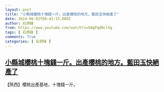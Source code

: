 ```yaml
---
layout: post
title: "小縣城櫻桃十塊錢一斤。出產櫻桃的地方。藍田玉快絕產了"
date: 2024-06-02T00:43:15.000Z
author: 石炳鋒
from: https://www.youtube.com/watch?v=UAgPqdNclXg
tags: [ 石炳锋 ]
comments: True
categories: [ 石炳锋 ]
---
```

<!--1717288995000-->
[小縣城櫻桃十塊錢一斤。出產櫻桃的地方。藍田玉快絕產了](https://www.youtube.com/watch?v=UAgPqdNclXg)
------

<div>
【陝西】櫻桃出產基地，十塊錢一斤。
</div>
